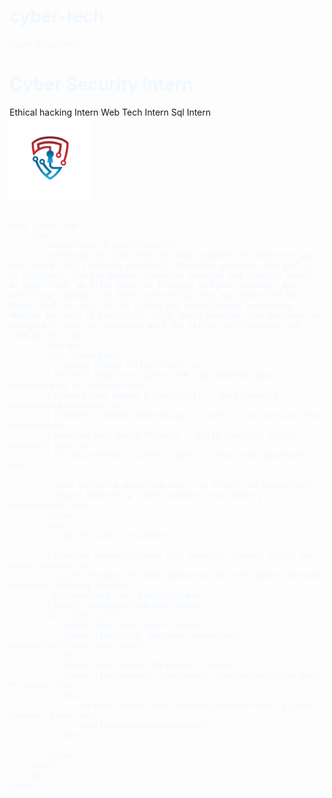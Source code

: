 # cyber-tech
cyber 
cyber.html
<!DOCTYPE html>
<html lang="en">
<head>
    <meta charset="UTF-8">
    <meta name="viewport" content="width=device-width, initial-scale=1.0">
    <title>cyber security intern</title>
    <link rel="stylesheet" href="cyber.css">
</head>
<body style="color: aliceblue;">
    <div class="head">
        <div>
            <h1>Cyber Security Intern</h1>
        </div>
        <div class="head-two">
            <a class="gap">Ethical hacking Intern</a>
            <a class="gap">Web Tech Intern</a>
            <a class="gap">Sql Intern</a>
            <div class="go"><img src="logo.jpg" alt="logo" width="130px" height="130px"></div>
        </div>
    </div><br>



    <div class="exp">
        <div>
            <h2>Welcome to Cyber Tech</h2>
            <p>Welcome to Cyber Tech. We help students and beginners gain real-world skills through practical internship programs. Our goal is to bridge<br> the gap between classroom learning and industry needs. At Cyber Tech, we offer hands-on training in Cyber Security, Web technology, and<br> Sql These internships help you understand how things work in real jobs by giving you project-based experience. Whether you want to protect<br> data, build websites, our programs are designed to make you job-ready with the skills that companies are looking for.</p>
            <div-pro>
            <div class="pro">
                <p>Why Choose Inlighn Tech? <br>
            🔹 Verified Experience Letter -QR code-enabled, easily verifiable on our website!<br>
            🔹 Enhance Your Resume & Credibility  - Gain industry-recognized experience.<br>
            🔹 Flexible & Remote Internships  - Learn at your own pace from anywhere.<br>
            🔹 Hands-on Real-World Projects  - Build practical skills employers seek.<br>
            🔹 Exclusive Perks & Career Growth  - Unlock new opportunities!<br>

            ✅ 100% Virtual & Work-from-Home - No travel, no hassle!<br>
            ✅ Expert Mentorship - Get guidance from industry professionals.</p>
            </div>
            <div>
                Our Mission & Vision<br>

            🎯 Mission: Empower interns with industry-relevant skills for career success.<br>
            🌟 Vision: Shaping the next generation of tech leaders through immersive learning.<br><br>
            📞 Call/WhatsApp: +91 9368842663<br>
            📧 Email: info@cybertech.com <br><br>
            <div class="pro1">
                <label for="name">Name:</label>
                <input type="text" id="name" name="name" placeholder="Enter your name">
                <br>
                <label for="number">Ph.Number:</label>
                <input type="numbers" id="number" placeholder="Enter your Ph.Number"><br>
                <div>
                    <a href="https://www.youtube.com/watch?v=WjC_6ijcupM" target="_blank"></a>
                    <button>LOGIN</button></div>
                <br>
                
            </div>
        </div>
        <div>
    </div>   
</body>
</html>

